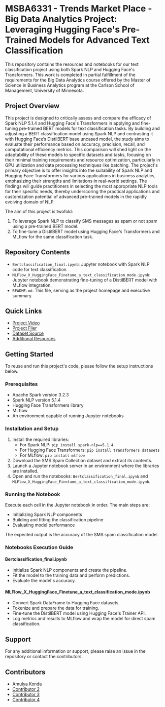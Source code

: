 # MSBA6331 - Trends Market Place - Big Data Analytics Project: Leveraging Hugging Face's Pre-Trained Models for Advanced Text Classification

This repository contains the resources and notebooks for our text classification project using both Spark NLP and Hugging Face's Transformers. This work is completed in partial fulfillment of the requirements for the Big Data Analytics course offered by the Master of Science in Business Analytics program at the Carlson School of Management, University of Minnesota.

## Project Overview

This project is designed to critically assess and compare the efficacy of Spark NLP 5.1.4 and Hugging Face's Transformers in applying and fine-tuning pre-trained BERT models for text classification tasks. By building and adjusting a BERT classification model using Spark NLP and contrasting it with Hugging Face’s DistilBERT base uncased model, the study aims to evaluate their performance based on accuracy, precision, recall, and computational efficiency metrics. This comparison will shed light on the adaptability of these models to specific datasets and tasks, focusing on their minimal training requirements and resource optimization, particularly in GPU utilization and data processing techniques like batching.
The project's primary objective is to offer insights into the suitability of Spark NLP and Hugging Face Transformers for various applications in business analytics, emphasizing their strengths and limitations in real-world settings. The findings will guide practitioners in selecting the most appropriate NLP tools for their specific needs, thereby underscoring the practical applications and customization potential of advanced pre-trained models in the rapidly evolving domain of NLP.

The aim of this project is twofold:
1. To leverage Spark NLP to classify SMS messages as spam or not spam using a pre-trained BERT model.
2. To fine-tune a DistilBERT model using Hugging Face's Transformers and MLflow for the same classification task.

## Repository Contents

- `Bertclassification_final.ipynb`: Jupyter notebook with Spark NLP code for text classification.
- `MLFlow_X_HuggingFace_Finetune_a_text_classification_mode.ipynb`: Jupyter notebook demonstrating fine-tuning of a DistilBERT model with MLflow integration.
- `README.md`: This file, serving as the project homepage and executive summary.

## Quick Links

- [Project Video](#)
- [Project Flier](#)
- [Dataset Source](https://archive.ics.uci.edu/ml/machine-learning-databases/00228/smsspamcollection.zip)
- [Additional Resources](#)

## Getting Started

To reuse and run this project's code, please follow the setup instructions below.

### Prerequisites

- Apache Spark version 3.2.3
- Spark NLP version 5.1.4
- Hugging Face Transformers library
- MLflow
- An environment capable of running Jupyter notebooks

### Installation and Setup

1. Install the required libraries:
   - For Spark NLP: `pip install spark-nlp==5.1.4`
   - For Hugging Face Transformers: `pip install transformers datasets`
   - For MLflow: `pip install mlflow`
2. Download the SMS Spam Collection dataset and extract its contents.
3. Launch a Jupyter notebook server in an environment where the libraries are installed.
4. Open and run the notebooks: `Bertclassification_final.ipynb` and `MLFlow_X_HuggingFace_Finetune_a_text_classification_mode.ipynb`.

### Running the Notebook

Execute each cell in the Jupyter notebook in order. The main steps are:

- Initializing Spark NLP components
- Building and fitting the classification pipeline
- Evaluating model performance

The expected output is the accuracy of the SMS spam classification model.

### Notebooks Execution Guide

#### Bertclassification_final.ipynb

- Initialize Spark NLP components and create the pipeline.
- Fit the model to the training data and perform predictions.
- Evaluate the model's accuracy.

#### MLFlow_X_HuggingFace_Finetune_a_text_classification_mode.ipynb

- Convert Spark DataFrame to Hugging Face datasets.
- Tokenize and prepare the data for training.
- Fine-tune the DistilBERT model using Hugging Face's Trainer API.
- Log metrics and results to MLflow and wrap the model for direct spam classification.

## Support

For any additional information or support, please raise an issue in the repository or contact the contributors.

## Contributors

- [Amulya Konda](#)
- [Contributor 2](#)
- [Contributor 3](#)
- [Contributor 4](#)
